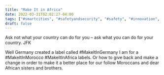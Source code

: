 ```yaml
---
title: "Make It in Africa"
date: 2022-03-31T02:02:27-04:00
tags: ["#smartcities", "#safetyandsecurity", "#safety", "#innovation", "#entrepeneurship", "#makeitinafrica", "#makeitinmorocco", "#giveback", "#socialimpact"]
draft: false
---
```


Ask not what your country can do for you – ask what you can do for your country. JFK

Well Germany created a label called #MakeItInGermany I am for a #MakeItInMorocco #MakeItInAfrica labels. Or how to give back and make a change in order to make it a better place for our follow Moroccans and dear African sisters and brothers.

